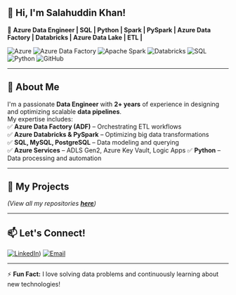 <!--
**SALAHUDDINKHAN99/SALAHUDDINKHAN99** is a ✨ _special_ ✨ repository because its `README.md` (this file) appears on your GitHub profile.

Here are some ideas to get you started:

- 🔭 I’m currently working on ...
- 🌱 I’m currently learning ...
- 👯 I’m looking to collaborate on ...
- 🤔 I’m looking for help with ...
- 💬 Ask me about ...
- 📫 How to reach me: ...
- 😄 Pronouns: ...
- ⚡ Fun fact: ...
-->

## 👋 Hi, I'm Salahuddin Khan!  
🚀 **Azure Data Engineer | SQL | Python | Spark | PySpark | Azure Data Factory | Databricks | Azure Data Lake | ETL |**  

![Azure](https://img.shields.io/badge/Microsoft%20Azure-9C27B0?style=for-the-badge&logo=microsoft-azure&logoColor=white)
![Azure Data Factory](https://img.shields.io/badge/Azure%20Data%20Factory-0089D6?style=for-the-badge&logo=microsoft-azure&logoColor=white)
![Apache Spark](https://img.shields.io/badge/Apache%20Spark-D32F2F?style=for-the-badge&logo=apachespark&logoColor=white)
![Databricks](https://img.shields.io/badge/Databricks-PySpark-FC4C02?style=for-the-badge&logo=databricks&logoColor=white)
![SQL](https://img.shields.io/badge/SQL-4CAF50?style=for-the-badge&logo=sqlite&logoColor=white)
![Python](https://img.shields.io/badge/Python-3776AB?style=for-the-badge&logo=python&logoColor=white) 
![GitHub](https://img.shields.io/badge/GitHub-181717?style=for-the-badge&logo=github&logoColor=white)  

---

## 🔹 **About Me**
I'm a passionate **Data Engineer** with **2+ years** of experience in designing and optimizing scalable **data pipelines**.  
My expertise includes:  
✅ **Azure Data Factory (ADF)** – Orchestrating ETL workflows  
✅ **Azure Databricks & PySpark** – Optimizing big data transformations  
✅ **SQL, MySQL, PostgreSQL** – Data modeling and querying  
✅ **Azure Services** – ADLS Gen2, Azure Key Vault, Logic Apps
✅ **Python** – Data processing and automation  

---

## 📂 **My Projects**
<!--
🔹 **[Project 1 Name](#)** – [Brief description of your project. Include technologies used.]  
🔹 **[Project 2 Name](#)** – [Brief description of your project.]  
-->
_(View all my repositories **[here](https://github.com/YourGitHubUsername?tab=repositories)**)_

---
<!--
## 💡 **What I'm Working On**
🔹 Enhancing my expertise in **Azure Synapse Analytics** and **Delta Lake**  
🔹 Exploring **DataOps and CI/CD for Data Engineering**  
🔹 Contributing to open-source projects  

---
-->
## 📫 **Let's Connect!**
[![LinkedIn](https://img.shields.io/badge/LinkedIn-0077B5?style=for-the-badge&logo=linkedin&logoColor=white)](https://www.linkedin.com/in/salahuddinkhan99/)) 
[![Email](https://img.shields.io/badge/Email-D14836?style=for-the-badge&logo=gmail&logoColor=white)](mailto:salahkhan.official@gmail.com)

---

⚡ **Fun Fact:** I love solving data problems and continuously learning about new technologies!  
